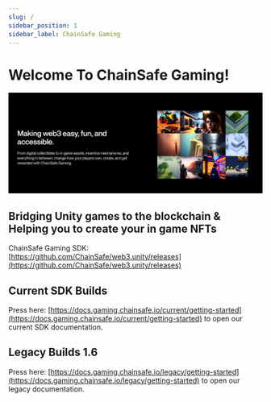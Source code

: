 ```yaml
---
slug: /
sidebar_position: 1
sidebar_label: ChainSafe Gaming
---
```


# Welcome To ChainSafe Gaming!

![](v2/v2Assets/IntroImageChainsafe.png)

## Bridging Unity games to the blockchain & Helping you to create your in game NFTs

ChainSafe Gaming SDK: [https://github.com/ChainSafe/web3.unity/releases](https://github.com/ChainSafe/web3.unity/releases)

## Current SDK Builds

Press here: [https://docs.gaming.chainsafe.io/current/getting-started](https://docs.gaming.chainsafe.io/current/getting-started) to open our current SDK documentation.

## Legacy Builds 1.6

Press here: [https://docs.gaming.chainsafe.io/legacy/getting-started](https://docs.gaming.chainsafe.io/legacy/getting-started) to open our legacy documentation.